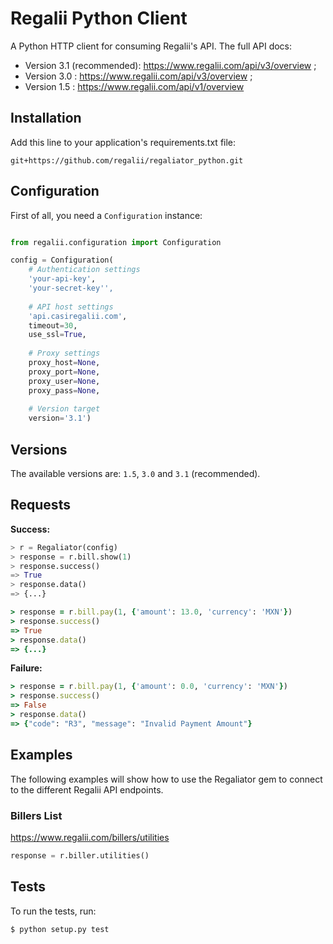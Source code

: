 # Regalii Python Client

A Python HTTP client for consuming Regalii's API. The full API docs:

  * Version 3.1 (recommended): https://www.regalii.com/api/v3/overview ;
  * Version 3.0 : https://www.regalii.com/api/v3/overview ;
  * Version 1.5 : https://www.regalii.com/api/v1/overview

## Installation

Add this line to your application's requirements.txt file:

```
git+https://github.com/regalii/regaliator_python.git
```

## Configuration

First of all, you need a `Configuration` instance:

```python

from regalii.configuration import Configuration

config = Configuration(
    # Authentication settings
    'your-api-key', 
    'your-secret-key'', 
    
    # API host settings
    'api.casiregalii.com',
    timeout=30, 
    use_ssl=True,
    
    # Proxy settings
    proxy_host=None, 
    proxy_port=None,
    proxy_user=None, 
    proxy_pass=None,
    
    # Version target
    version='3.1')
```

## Versions

The available versions are: `1.5`, `3.0` and `3.1` (recommended).

## Requests

**Success:**

```python
> r = Regaliator(config)
> response = r.bill.show(1)
> response.success()
=> True
> response.data()
=> {...}
```

```ruby
> response = r.bill.pay(1, {'amount': 13.0, 'currency': 'MXN'})
> response.success()
=> True
> response.data()
=> {...}
```

**Failure:**

```ruby
> response = r.bill.pay(1, {'amount': 0.0, 'currency': 'MXN'})
> response.success()
=> False
> response.data()
=> {"code": "R3", "message": "Invalid Payment Amount"}
```

## Examples

The following examples will show how to use the Regaliator gem to connect to the different Regalii API endpoints.

### Billers List
https://www.regalii.com/billers/utilities
```python
response = r.biller.utilities()
```

## Tests

To run the tests, run:
```
$ python setup.py test
```

